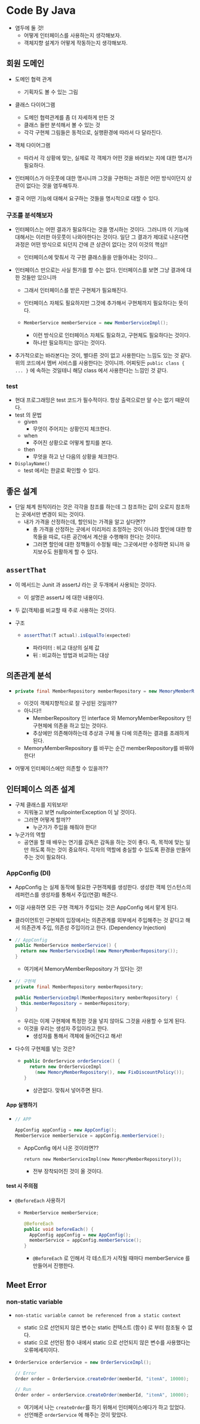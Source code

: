 # Code By Java



- 염두에 둘 것!
  - 어떻게 인터페이스를 사용하는지 생각해보자.
  - 객체지향 설계가 어떻게 작동하는지 생각해보자.



## 회원 도메인

- 도메인 협력 관계
  - 기획자도 볼 수 있는 그림
- 클래스 다이어그램
  - 도메인 협력관계를 좀 더 자세하게 만든 것
  - 클래스 들만 분석해서 볼 수 있는 것
  - 각각 구현체 그림들은 동적으로, 실행환경에 따라서 다 달라진다.
- 객체 다이어그램
  - 따라서 각 상황에 맞는, 실제로 각 객체가 어떤 것을 바라보는 지에 대한 명시가 필요하다.



- 인터페이스가 아웃풋에 대한 명시니까 그것을 구현하는 과정은 어떤 방식이던지 상관이 없다는 것을 염두해두자.
- 결국 어떤 기능에 대해서 요구하는 것들을 명시적으로 대할 수 있다.



### 구조를 분석해보자

- 인터페이스는 어떤 결과가 필요하다는 것을 명시하는 것이다. 그러니까 이 기능에 대해서는 이러한 아웃풋이 나와야한다는 것이다.
  일단 그 결과가 제대로 나온다면 과정은 어떤 방식으로 되던지 간에 큰 상관이 없다는 것이 이것의 핵심!!

  - 인터페이스에 맞춰서 각 구현 클래스들을 만들어내는 것이다...

- 인터페이스 만으로는 사실 뭔가를 할 수는 없다. 인터페이스를 보면 그냥 결과에 대한 것들만 있으니까

  - 그래서 인터페이스를 받은 구현체가 필요해진다.

  - 인터페이스 자체도 필요하지만 그것에 추가해서 구현체까지 필요하다는 뜻이다.

  - ```java
    MemberService memberService = new MemberServiceImpl();
    ```

    - 이런 방식으로 인터페이스 자체도 필요하고, 구현체도 필요하다는 것이다.
    - 하나만 필요하지는 않다는 것이다.

- 추가적으로는 바라본다는 것이, 별다른 것이 없고 사용한다는 느낌도 있는 것 같다.
  위의 코드에서 멤버 서비스를 사용한다는 것이니까.
  어찌됫든 `public class { ... }` 에 속하는 것일테니 해당 class 에서 사용한다는 느낌인 것 같다.





### test

- 현대 프로그래밍은 test 코드가 필수적이다. 항상 출력으로만 알 수는 없기 때문이다.
- test 의 문법
  - given
    - 무엇이 주어지는 상황인지 체크한다.
  - when
    - 주어진 상황으로 어떻게 할지를 본다.
  - then
    - 무엇을 하고 난 다음의 상황을 체크한다.
- `DisplayName()`
  - test 에서는 한글로 확인할 수 있다.

 

## 좋은 설계

- 단일 체계 원칙이라는 것은 각각을 참조를 하는데 그 참조하는 값이 오로지 참조하는 곳에서만 변경이 되는 것이다.
  - 내가 가격을 산정하는데, 할인되는 가격을 알고 싶다면??
    - 총 가격을 산정하는 곳에서 이리저리 조정하는 것이 아니라 할인에 대한 항목들을 따로, 다른 공간에서 계산을 수행해야 한다는 것이다.
    - 그러면 할인에 대한 정책들이 수정될 때는 그곳에서만 수정하면 되니까 유지보수도 원활하게 할 수 있다.



## `assertThat`

- 이 메서드는 Junit 과 assertJ 라는 곳 두개에서 사용되는 것이다.

  - 이 설명은 assertJ 에 대한 내용이다.

- 두 값(객체)를 비교할 때 주로 사용하는 것이다.

- 구조

  - ```java
    assertThat(T actual).isEqualTo(expected)
    ```

    - 파라미터 : 비교 대상의 실제 값
    - 뒤 : 비교하는 방법과 비교하는 대상



## 의존관계 분석

- ```java
  private final MemberRepository memberRepository = new MemoryMemberRepository();
  ```

  - 이것이 객체지향적으로 잘 구성된 것일까??
  - 아니다!!
    - MemberRepository 인 interface 와 MemoryMemberRepository 인 구현체에 의존을 하고 있는 것이다.
    - 추상에만 의존해야하는데 추상과 구체 둘 다에 의존하는 결과를 초래하게 된다.
  - MemoryMemberRepository 를 바꾸는 순간 memberRepository를 바꿔야한다!

- 어떻게 인터페이스에만 의존할 수 있을까??



## 인터페이스 의존 설계

- 구체 클래스를 지워보자!
  - 지워놓고 보면 nullpointerException 이 날 것이다.
  - 그러면 어떻게 할까??
    - 누군가가 주입을 해줘야 한다!
- 누군가의 역할
  - 공연을 할 때 배우는 연기를 감독은 감독을 하는 것이 좋다. 즉, 목적에 맞는 일만 하도록 하는 것이 중요하다. 각자의 역할에 충실할 수 있도록 환경을 만들어주는 것이 필요하다.



### AppConfig (DI)

- AppConfig 는 실제 동작에 필요한 구현객체를 생성한다.
  생성한 객체 인스턴스의 레퍼런스를 생성자를 통해서 주입(연결) 해준다.
- 이걸 사용하면 모든 구현 객체가 주입되는 것은 AppConfig 에서 맡게 된다.
- 클라이언트인 구현체의 입장에서는 의존관계를 외부에서 주입해주는 것 같다고 해서 의존관계 주입, 의존성 주입이라고 한다. (Dependency Injection)



- ```java
  // AppConfig
  public MemberService memberService() {
    return new MemberServiceImpl(new MemoryMemberRepository());
  }
  ```

  - 여기에서 MemoryMemberRepository 가 있다는 것!

- ```java
  // 구현체
  private final MemberRepository memberRepository;
  
  public MemberServiceImpl(MemberRepository memberRepository) {
    this.memberRepository = memberRepository;
  }
  ```

  - 우리는 이제 구현체에 특정한 것을 넣지 않아도 그것을 사용할 수 있게 된다.
  - 이것을 우리는 생성자 주입이라고 한다.
    - 생성자를 통해서 객체에 들어간다고 해서!

- 다수의 구현체를 넣는 것은?

  - ```java
    public OrderService orderService() {
      return new OrderServiceImpl
        (new MemoryMemberRepository(), new FixDiscountPolicy());
    }
    ```

    - 상관없다. 맞춰서 넣어주면 된다.



#### App 실행하기

- ```java
  // APP
  
  AppConfig appConfig = new AppConfig();
  MemberService memberService = appConfig.memberService();
  ```

  - AppConfig 에서 나온 것이라면??

    `return new MemberServiceImpl(new MemoryMemberRepository());`

    - 전부 장착되어진 것이 올 것이다.



#### test 시 주의점

- `@BeforeEach` 사용하기

  - ```java
    MemberService memberService;
    
    @BeforeEach
    public void beforeEach() {
      AppConfig appConfig = new AppConfig();
      memberService = appConfig.memberService();
    }
    ```

    - `@BeforeEach` 로 인해서 각 테스트가 시작될 때마다 memberService 를 만들어서 진행한다.





## Meet Error



###  non-static variable

- `non-static variable cannot be referenced from a static context`

  - static 으로 선언되지 않은 변수는 static 컨텍스트 (함수) 로 부터 참조될 수 없다.
  - static 으로 선언된 함수 내에서 static 으로 선언되지 않은 변수를 사용했다는 오류메세지이다.

- ```java
  OrderService orderService = new OrderServiceImpl();
  
  // Error
  Order order = OrderService.createOrder(memberId, "itemA", 10000);
  
  // Run
  Order order = orderService.createOrder(memberId, "itemA", 10000);
  ```

  - 여기에서 나는 `createOrder`를 하기 위해서 인터페이스에다가 하고 있었다.
  - 선언해준 `orderService` 에 해주는 것이 맞았다.